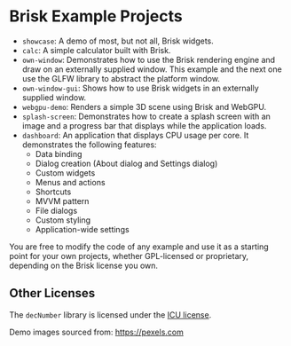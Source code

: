 # Brisk Example Projects

- `showcase`: A demo of most, but not all, Brisk widgets.
- `calc`: A simple calculator built with Brisk.
- `own-window`: Demonstrates how to use the Brisk rendering engine and draw on an externally supplied window. This example and the next one use the GLFW library to abstract the platform window.
- `own-window-gui`: Shows how to use Brisk widgets in an externally supplied window.
- `webgpu-demo`: Renders a simple 3D scene using Brisk and WebGPU.
- `splash-screen`: Demonstrates how to create a splash screen with an image and a progress bar that displays while the application loads.
- `dashboard`: An application that displays CPU usage per core. It demonstrates the following features:
    - Data binding
    - Dialog creation (About dialog and Settings dialog)
    - Custom widgets
    - Menus and actions
    - Shortcuts
    - MVVM pattern
    - File dialogs
    - Custom styling
    - Application-wide settings

You are free to modify the code of any example and use it as a starting point for your own projects, whether GPL-licensed or proprietary, depending on the Brisk license you own.

## Other Licenses

The `decNumber` library is licensed under the [ICU license](/examples/calc/decNumber/ICU-license.html).

Demo images sourced from: https://pexels.com
